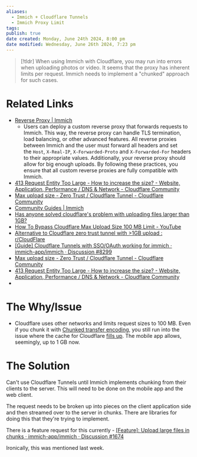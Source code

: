 ```yaml
---
aliases:
  - Immich + Cloudflare Tunnels
  - Immich Proxy Limit
tags: 
publish: true
date created: Monday, June 24th 2024, 8:00 pm
date modified: Wednesday, June 26th 2024, 7:23 pm
---
```

 
> [!tldr] When using Immich with Cloudflare, you may run into errors when uploading photos or video.  It seems that the proxy has inherent limits per request.  Immich needs to implement a "chunked" approach for such cases.

# Related Links
- [Reverse Proxy | Immich](https://immich.app/docs/administration/reverse-proxy)
	- Users can deploy a custom reverse proxy that forwards requests to Immich. This way, the reverse proxy can handle TLS termination, load balancing, or other advanced features. All reverse proxies between Immich and the user must forward all headers and set the `Host`, `X-Real-IP`, `X-Forwarded-Proto` and `X-Forwarded-For` headers to their appropriate values. Additionally, your reverse proxy should allow for big enough uploads. By following these practices, you ensure that all custom reverse proxies are fully compatible with Immich.
- [413 Request Entity Too Large - How to increase the size? - Website, Application, Performance / DNS & Network - Cloudflare Community](https://community.cloudflare.com/t/413-request-entity-too-large-how-to-increase-the-size/330117)
- [Max upload size - Zero Trust / Cloudflare Tunnel - Cloudflare Community](https://community.cloudflare.com/t/max-upload-size/630925)
- [Community Guides | Immich](https://immich.app/docs/community-guides/)
- [Has anyone solved cloudflare's problem with uploading files larger than 1GB?](https://github.com/immich-app/immich/discussions/8299#discussioncomment-9569293)
- [How To Bypass Cloudflare Max Upload Size 100 MB Limit - YouTube](https://www.youtube.com/watch?v=V61Z0WEbVtE&feature=youtu.be)
- [Alternative to Cloudflare zero trust tunnel with >1GB upload : r/CloudFlare](https://www.reddit.com/r/CloudFlare/comments/18vhu4p/alternative_to_cloudflare_zero_trust_tunnel_with/)
- [[Guide] Cloudflare Tunnels with SSO/OAuth working for immich · immich-app/immich · Discussion #8299](https://github.com/immich-app/immich/discussions/8299)
- [Max upload size - Zero Trust / Cloudflare Tunnel - Cloudflare Community](https://community.cloudflare.com/t/max-upload-size/630925)
- [413 Request Entity Too Large - How to increase the size? - Website, Application, Performance / DNS & Network - Cloudflare Community](https://community.cloudflare.com/t/413-request-entity-too-large-how-to-increase-the-size/330117)
- 
# The Why/Issue
- Cloudflare uses other networks and limits request sizes to 100 MB.  Even if you chunk it with [Chunked transfer encoding](https://en.wikipedia.org/wiki/Chunked_transfer_encoding#:~:text=Chunked%20transfer%20encoding%20is%20a,received%20independently%20of%20one%20another.), you still run into the issue where the cache for Cloudflare [fills up](https://github.com/immich-app/immich/discussions/1674). The mobile app allows, seemingly, up to 1 GB now. 

# The Solution
Can't use Cloudflare Tunnels until Immich implements chunking from their clients to the server. This will need to be done on the mobile app and the web client.

The request needs to be broken up into pieces on the client application side and then streamed over to the server in chunks.  There are libraries for doing this that they're trying to implement.

There is a feature request for this currently - [[Feature]: Upload large files in chunks · immich-app/immich · Discussion #1674](https://github.com/immich-app/immich/discussions/1674)

Ironically, this was mentioned last week.


